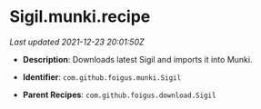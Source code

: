 # Sigil.munki.recipe

_Last updated 2021-12-23 20:01:50Z_

- **Description**: Downloads latest Sigil and imports it into Munki.

- **Identifier**: `com.github.foigus.munki.Sigil`

- **Parent Recipes**: `com.github.foigus.download.Sigil`
